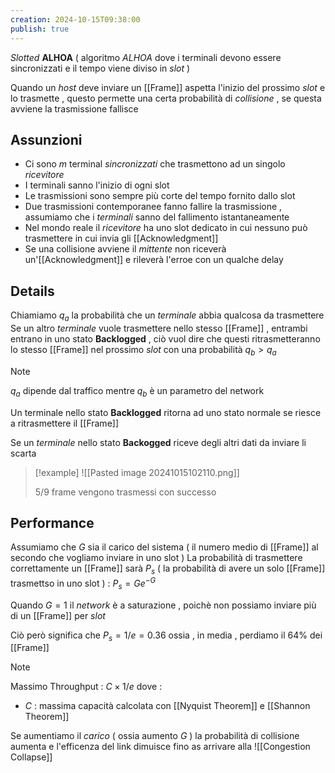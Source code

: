 ```yaml
---
creation: 2024-10-15T09:38:00
publish: true
---
```

*Slotted* **ALHOA** ( algoritmo *ALHOA* dove i terminali devono essere sincronizzati e il tempo viene diviso in *slot* )

Quando un *host* deve inviare un [[Frame]] aspetta l'inizio del prossimo *slot* e lo trasmette , questo permette una certa probabilità di *collisione* , se questa avviene la trasmissione fallisce 

## Assunzioni 

+ Ci sono $m$ terminal *sincronizzati* che trasmettono ad un singolo *ricevitore* 
+ I terminali sanno l'inizio di ogni slot
+ Le trasmissioni sono sempre più corte del tempo fornito dallo slot
+ Due trasmissioni contemporanee fanno fallire la trasmissione , assumiamo che i *terminali* sanno del fallimento istantaneamente
+ Nel mondo reale il *ricevitore* ha uno slot dedicato in cui nessuno può trasmettere in cui invia gli [[Acknowledgment]] 
+ Se una collisione avviene il *mittente* non riceverà un'[[Acknowledgment]] e rileverà l'erroe con un qualche delay 

## Details

Chiamiamo $q_a$ la probabilità che un *terminale* abbia qualcosa da trasmettere 
Se un altro *terminale* vuole trasmettere nello stesso [[Frame]] , entrambi entrano in uno stato **Backlogged** , ciò vuol dire che questi ritrasmetteranno lo stesso [[Frame]] nel prossimo *slot* con una probabilità $q_b > q_a$ 

>[!note] 
>$q_a$ dipende dal traffico mentre $q_b$ è un parametro del network

Un terminale nello stato **Backlogged** ritorna ad uno stato normale se riesce a ritrasmettere il [[Frame]] 

Se un *terminale* nello stato **Backogged** riceve degli altri dati da inviare li scarta

>[!example] 
>![[Pasted image 20241015102110.png]]
>
> 5/9 frame vengono trasmessi con successo

## Performance

Assumiamo che $G$ sia il carico del sistema ( il numero medio di [[Frame]] al secondo che vogliamo inviare in uno slot )
La probabilità di trasmettere correttamente un [[Frame]] sarà $P_s$ ( la probabilità di avere un solo [[Frame]] trasmettso in uno slot ) : $P_s=Ge^{-G}$ 

Quando $G=1$ il *network* è a saturazione , poichè non possiamo inviare più di un [[Frame]] per *slot* 

Ciò però significa che $P_s=1/e = 0.36$ ossia , in media , perdiamo il $64\%$ dei [[Frame]] 

>[!note] 
>Massimo Throughput : $C \times 1/e$
>dove : 
>+ $C$ : massima capacità calcolata con [[Nyquist Theorem]] e [[Shannon Theorem]]

Se aumentiamo il *carico* ( ossia aumento $G$ ) la probabilità di collisione aumenta e l'efficenza del link dimuisce fino as arrivare alla ![[Congestion Collapse]]